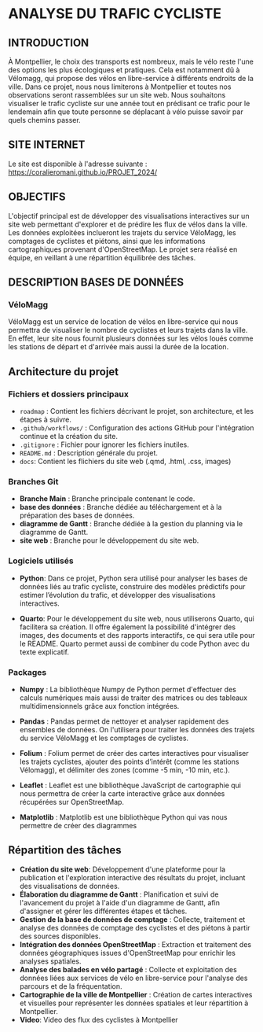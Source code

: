 # ANALYSE DU TRAFIC CYCLISTE

## INTRODUCTION
À Montpellier, le choix des transports est nombreux, mais le vélo reste l'une des options les plus écologiques et pratiques. Cela est notamment dû à Vélomagg, qui propose des vélos en libre-service à différents endroits de la ville.
Dans ce projet, nous nous limiterons à Montpellier et toutes nos observations seront rassemblées sur un site web. Nous souhaitons visualiser le trafic cycliste sur une année tout en prédisant ce trafic pour le lendemain afin que toute personne se déplacant à vélo puisse savoir par quels chemins passer.

## SITE INTERNET
Le site est disponible à l'adresse suivante :
https://coralieromani.github.io/PROJET_2024/

## OBJECTIFS 
L'objectif principal est de développer des visualisations interactives sur un site web permettant d'explorer et de prédire les flux de vélos dans la ville. Les données exploitées inclueront les trajets du service VéloMagg, les comptages de cyclistes et piétons, ainsi que les informations cartographiques provenant d'OpenStreetMap.
Le projet sera réalisé en équipe, en veillant à une répartition équilibrée des tâches. 

## DESCRIPTION BASES DE DONNÉES 
### VéloMagg
VéloMagg est un service de location de vélos en libre-service qui nous permettra de visualiser le nombre de cyclistes et leurs trajets dans la ville. En effet, leur site nous fournit plusieurs données sur les vélos loués comme les stations de départ et d'arrivée mais aussi la durée de la location.


## Architecture du projet

### Fichiers et dossiers principaux
- `roadmap` : Contient les fichiers décrivant le projet, son architecture, et les étapes à suivre.
- `.github/workflows/` : Configuration des actions GitHub pour l'intégration continue et la création du site.
- `.gitignore` : Fichier pour ignorer les fichiers inutiles.
- `README.md` : Description générale du projet.
- `docs`: Contient les flichiers du site web (.qmd, .html, .css, images)

### Branches Git
- **Branche Main** : Branche principale contenant le code.
- **base des données** : Branche dédiée au téléchargement et à la préparation des bases de données.
- **diagramme de Gantt** : Branche dédiée à la gestion du planning via le diagramme de Gantt.
- **site web** : Branche pour le développement du site web.

### Logiciels utilisés
- **Python**:
Dans ce projet, Python sera utilisé pour analyser les bases de données liés au trafic cycliste, construire des modèles prédictifs pour estimer l’évolution du trafic, et développer des visualisations interactives. 

- **Quarto**:
Pour le développement du site web, nous utiliserons Quarto, qui facilitera sa création. Il offre également la possibilité d'intégrer des images, des documents et des rapports interactifs, ce qui sera utile pour le README. Quarto permet aussi de combiner du code Python avec du texte explicatif.

### Packages
- **Numpy** :
La bibliothèque Numpy de Python permet d'effectuer des calculs numériques mais aussi de traiter des matrices ou des tableaux multidimensionnels grâce aux fonction intégrées.

- **Pandas** :
Pandas permet de nettoyer et analyser rapidement des ensembles de données. On l'utilisera pour traiter les données des trajets du service VéloMagg et les comptages de cyclistes.

- **Folium** :
Folium permet de créer des cartes interactives pour visualiser les trajets cyclistes, ajouter des points d’intérêt (comme les stations Vélomagg), et délimiter des zones (comme -5 min, -10 min, etc.).

- **Leaflet** :
Leaflet est une bibliothèque JavaScript de cartographie qui nous permettra de créer la carte interactive grâce aux données récupérées sur OpenStreetMap.

- **Matplotlib** :
  Matplotlib est une bibliothèque Python qui vas nous permettre de créer des diagrammes

## Répartition des tâches
- **Création du site web**: Développement d'une plateforme pour la publication et l'exploration interactive des résultats du projet, incluant des visualisations de données.
- **Élaboration du diagramme de Gantt** : Planification et suivi de l'avancement du projet à l'aide d'un diagramme de Gantt, afin d'assigner et gérer les différentes étapes et tâches.
- **Gestion de la base de données de comptage** : Collecte, traitement et analyse des données de comptage des cyclistes et des piétons à partir des sources disponibles.
- **Intégration des données OpenStreetMap** : Extraction et traitement des données géographiques issues d'OpenStreetMap pour enrichir les analyses spatiales.
- **Analyse des balades en vélo partagé** : Collecte et exploitation des données liées aux services de vélo en libre-service pour l'analyse des parcours et de la fréquentation.
- **Cartographie de la ville de Montpellier** : Création de cartes interactives et visuelles pour représenter les données spatiales et leur répartition à Montpellier.
- **Video**: Video des flux des cyclistes à Montpellier
  